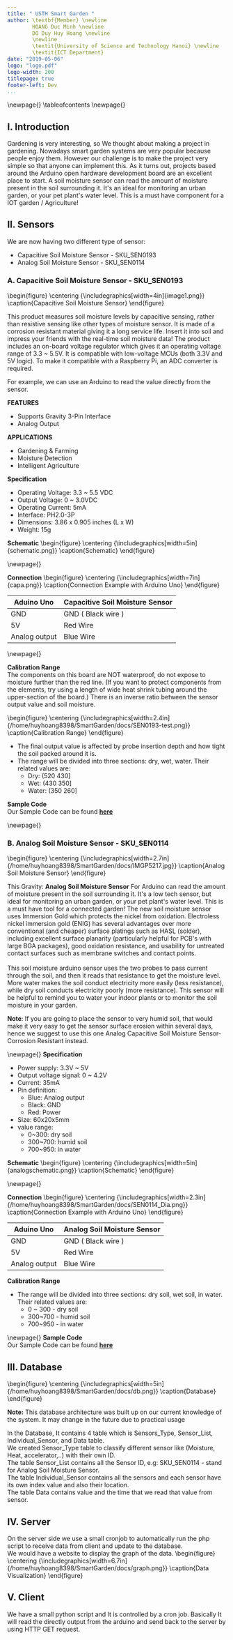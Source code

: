 ```yaml
---
title: " USTH Smart Garden "
author: \textbf{Member} \newline
        HOANG Duc Minh \newline 
        DO Duy Huy Hoang \newline
        \newline
        \textit{University of Science and Technology Hanoi} \newline 
        \textit{ICT Department}
date: "2019-05-06"
logo: "logo.pdf"
logo-width: 200
titlepage: true
footer-left: Dev
...
```


\newpage{}
\tableofcontents
\newpage{}

## I. Introduction

Gardening is very interesting, so We thought about making a project in gardening. Nowadays smart garden systems are very popular because people enjoy them. However our challenge is to make the project very simple so that anyone can implement this.
As it turns out, projects based around the Arduino open hardware development board are an excellent place to start.
A soil moisture sensor can read the amount of moisture present in the soil surrounding it. It's an ideal for monitoring an urban garden, or your pet plant's water level. This is a must have component for a IOT garden / Agriculture!

## II. Sensors 

We are now having two different type of sensor: 

  * Capacitive Soil Moisture Sensor - SKU_SEN0193
  * Analog Soil Moisture Sensor - SKU_SEN0114

### A. Capacitive Soil Moisture Sensor - SKU_SEN0193

  \begin{figure}
  \centering
  {\includegraphics[width=4in]{image1.png}}
  \caption{Capacitive Soil Moisture Sensor}
  \end{figure}

This product measures soil moisture levels by capacitive sensing, rather than resistive sensing like other types of moisture sensor. It is made of a corrosion resistant material giving it a long service life. Insert it into soil and impress your friends with the real-time soil moisture data!
The product includes an on-board voltage regulator which gives it an operating voltage range of 3.3 ~ 5.5V. It is compatible with low-voltage MCUs (both 3.3V and 5V logic). To make it compatible with a Raspberry Pi, an ADC converter is required.

For example, we can use an Arduino to read the value directly from the sensor.

**FEATURES**

* Supports Gravity 3-Pin Interface
* Analog Output

**APPLICATIONS**

* Gardening & Farming
* Moisture Detection
* Intelligent Agriculture

**Specification**

* Operating Voltage: 3.3 ~ 5.5 VDC
* Output Voltage: 0 ~ 3.0VDC
* Operating Current: 5mA
* Interface: PH2.0-3P
* Dimensions: 3.86 x 0.905 inches (L x W)
* Weight: 15g

**Schematic**
  \begin{figure}
  \centering
  {\includegraphics[width=5in]{schematic.png}}
  \caption{Schematic}
  \end{figure}

\newpage{}

**Connection**
  \begin{figure}
  \centering
  {\includegraphics[width=7in]{capa.png}}
  \caption{Connection Example with Arduino Uno}
  \end{figure}

| Aduino Uno    | Capacitive Soil Moisture Sensor |
|---------------|---------------------------------|
| GND           | GND ( Black wire )              |
| 5V            | Red Wire                        |
| Analog output | Blue Wire                       |

\newpage{}

**Calibration Range**
\
The components on this board are NOT waterproof, do not expose to moisture further than the red
line. (If you want to protect components from the elements, try using a length of wide heat shrink
tubing around the upper-section of the board.) There is an inverse ratio between the sensor output
value and soil moisture. 

  \begin{figure}
  \centering
  {\includegraphics[width=2.4in]{/home/huyhoang8398/SmartGarden/docs/SEN0193-test.png}}
  \caption{Calibration Range}
  \end{figure}
* The final output value is affected by probe insertion depth and how tight the soil packed around it is.
* The range will be divided into three sections: dry, wet, water. Their related values are:
  * Dry: (520 430]
  * Wet: (430 350]
  * Water: (350 260]

**Sample Code**
\
Our Sample Code can be found [**here**](https://github.com/huyhoang8398/SmartGarden/blob/master/Capacitive_Soil_Moisture_Sensor_SKU_SEN0193/ExampleCode/ExampleCode.c)

\newpage{}

### B. Analog Soil Moisture Sensor - SKU_SEN0114
  \begin{figure}
  \centering
  {\includegraphics[width=2.7in]{/home/huyhoang8398/SmartGarden/docs/IMGP5217.jpg}}
  \caption{Analog Soil Moisture Sensor}
  \end{figure}

This Gravity: **Analog Soil Moisture Sensor** For Arduino can read the amount of moisture present in the soil surrounding it. It's a low tech sensor, but ideal for monitoring an urban garden, or your pet plant's water level. This is a must have tool for a connected garden!
The new soil moisture sensor uses Immersion Gold which protects the nickel from oxidation. Electroless nickel immersion gold (ENIG)  has several advantages over more conventional (and cheaper) surface platings such as HASL (solder), including excellent surface planarity (particularly helpful for PCB's with large BGA packages), good oxidation resistance, and usability for untreated contact surfaces such as membrane switches and contact points.
\
\
This soil moisture arduino sensor uses the two probes to pass current through the soil, and then it reads that resistance to get the moisture level. More water makes the soil conduct electricity more easily (less resistance), while dry soil conducts electricity poorly (more resistance). This sensor will be helpful to remind you to water your indoor plants or to monitor the soil moisture in your garden. 

**Note**: If you are going to place the sensor to very humid soil, that would make it very easy to get the sensor surface erosion within several days, hence we suggest to use this one Analog Capacitive Soil Moisture Sensor- Corrosion Resistant instead.


\newpage{}
**Specification**

* Power supply: 3.3V ~ 5V
* Output voltage signal: 0 ~ 4.2V
* Current: 35mA
* Pin definition:
	* Blue: Analog output
	* Black: GND
	* Red: Power
* Size: 60x20x5mm
* value range:
	* 0~300: dry soil
	* 300~700: humid soil
	* 700~950: in water 

**Schematic**
  \begin{figure}
  \centering
  {\includegraphics[width=5in]{analogschematic.png}}
  \caption{Schematic}
  \end{figure}

\newpage{}

**Connection**
  \begin{figure}
  \centering
  {\includegraphics[width=2.3in]{/home/huyhoang8398/SmartGarden/docs/SEN0114_Dia.png}}
  \caption{Connection Example with Arduino Uno}
  \end{figure}

| Aduino Uno    | Analog Soil Moisture Sensor |
|---------------|---------------------------------|
| GND           | GND ( Black wire )              |
| 5V            | Red Wire                        |
| Analog output | Blue Wire                       |


**Calibration Range**

* The range will be divided into three sections: dry soil, wet soil, in water. Their related values are:
  * 0 ~ 300 - dry soil
  * 300~700 - humid soil
  * 700~950 - in water

\newpage{}
**Sample Code**
\
Our Sample Code can be found [**here**](https://github.com/huyhoang8398/SmartGarden/blob/master/Analog_Soil_Moisture_Sensor_SKU_SEN0114/SampleCode/SampleCode.ino)

## III. Database
  \begin{figure}
  \centering
  {\includegraphics[width=5in]{/home/huyhoang8398/SmartGarden/docs/db.png}}
  \caption{Database}
  \end{figure}

**Note:** This database architecture was built up on our current knowledge of the system. It may change in the future due to practical usage

In the Database, It contains 4 table which is Sensors_Type, Sensor_List, Individual_Sensor, and Data table.
\
We created Sensor_Type table to classify different sensor like (Moisture, Heat, accelerator,..) with their own ID.
\
The table Sensor_List contains all the Sensor ID, e.g: SKU_SEN0114 - stand for Analog Soil Moisture Sensor. 
\
The table Individual_Sensor contains all the sensors and each sensor have its own index value and also their location.
\
The table Data contains value and the time that we read that value from sensor. 

## IV. Server 
On the server side we use a small cronjob to automatically run the php script to receive data from client and update to the database.
\
We would have a website to display the graph of the data.
  \begin{figure}
  \centering
  {\includegraphics[width=6.7in]{/home/huyhoang8398/SmartGarden/docs/graph.png}}
  \caption{Data Visualization}
  \end{figure}

## V. Client 

We have a small python script and It is controlled by a cron job. Basically It will read the directly output from the arduino and send back to the server by using HTTP GET request.
